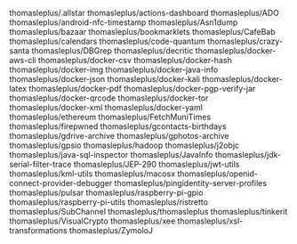 thomasleplus/.allstar
thomasleplus/actions-dashboard
thomasleplus/ADO
thomasleplus/android-nfc-timestamp
thomasleplus/Asn1dump
thomasleplus/bazaar
thomasleplus/bookmarklets
thomasleplus/CafeBab
thomasleplus/calendars
thomasleplus/code-quantum
thomasleplus/crazy-santa
thomasleplus/DBGrep
thomasleplus/decritic
thomasleplus/docker-aws-cli
thomasleplus/docker-csv
thomasleplus/docker-hash
thomasleplus/docker-img
thomasleplus/docker-java-info
thomasleplus/docker-json
thomasleplus/docker-kali
thomasleplus/docker-latex
thomasleplus/docker-pdf
thomasleplus/docker-pgp-verify-jar
thomasleplus/docker-qrcode
thomasleplus/docker-tor
thomasleplus/docker-xml
thomasleplus/docker-yaml
thomasleplus/ethereum
thomasleplus/FetchMuniTimes
thomasleplus/firepwned
thomasleplus/gcontacts-birthdays
thomasleplus/gdrive-archive
thomasleplus/gphotos-archive
thomasleplus/gpsio
thomasleplus/hadoop
thomasleplus/j2objc
thomasleplus/java-sql-inspector
thomasleplus/JavaInfo
thomasleplus/jdk-serial-filter-trace
thomasleplus/JEP-290
thomasleplus/jwt-utils
thomasleplus/kml-utils
thomasleplus/macosx
thomasleplus/openid-connect-provider-debugger
thomasleplus/pingidentity-server-profiles
thomasleplus/pulsar
thomasleplus/raspberry-pi-gpio
thomasleplus/raspberry-pi-utils
thomasleplus/ristretto
thomasleplus/SubChannel
thomasleplus/thomasleplus
thomasleplus/tinkerit
thomasleplus/VisualCrypto
thomasleplus/xee
thomasleplus/xsl-transformations
thomasleplus/ZymoloJ

